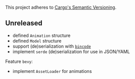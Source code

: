 This project adheres to [Cargo's Semantic Versioning](https://doc.rust-lang.org/cargo/reference/semver.html).

## Unreleased

- defined `Animation` structure
- defined `Model` structure
- support (de)serialization with [`bincode`](https://github.com/bincode-org/bincode)
- implement `serde` (de)serialization for use in JSON/YAML

Feature `bevy`:
- implement `AssetLoader` for animations
